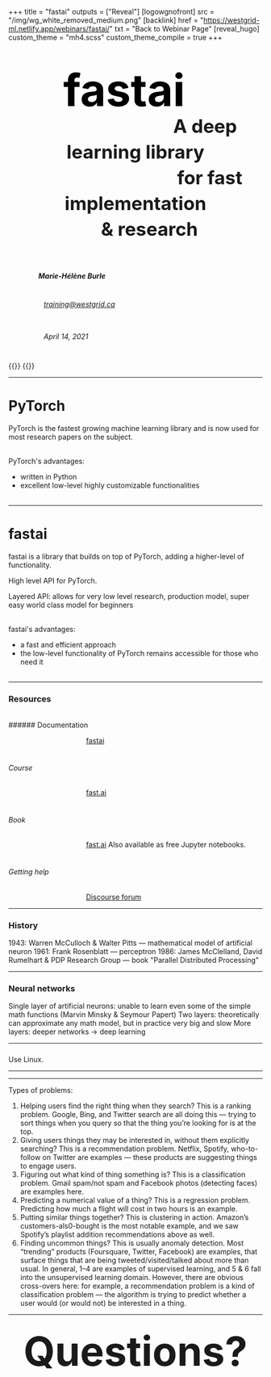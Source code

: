 +++
title = "fastai"
outputs = ["Reveal"]
[logowgnofront]
src = "/img/wg_white_removed_medium.png"
[backlink]
href = "https://westgrid-ml.netlify.app/webinars/fastai/"
txt = "Back to Webinar Page"
[reveal_hugo]
custom_theme = "mh4.scss"
custom_theme_compile = true
+++

#### <div style="line-height: 3.2rem; font-size: 5.5rem"><br><font color="black">&emsp;&nbsp;fastai</font></div>
#### <center><div style="line-height: 3.2rem; font-size: 2.3rem">&emsp;&emsp;&emsp;&emsp;&emsp;&emsp;&emsp;&ensp;A deep learning library<br>&emsp;&emsp;&emsp;&emsp;&emsp;&emsp;&ensp;&ensp;&emsp;for fast implementation <br> &ensp;&emsp;& research</div></center>
##### <div style="line-height: 2rem"><br>&nbsp;&emsp;&emsp;&emsp;&emsp;Marie-Hélène Burle</div>
###### <div style="line-height: 2rem">&emsp;&emsp;&emsp;&emsp;&emsp;[training@westgrid.ca](mailto:training@westgrid.ca)</div>
###### <div style="line-height: 2rem">&emsp;&emsp;&emsp;&emsp;&emsp;April 14, 2021</div>
{{<imgright src="/img/wg_white_removed_medium.png" title="" width="60%" line-height="rem">}}
{{</imgright>}}

---

# PyTorch

PyTorch is the fastest growing machine learning library and is now used for most research papers on the subject.

<br>
PyTorch's advantages:

- written in Python
- excellent low-level highly customizable functionalities
<br><br>

---

# fastai

fastai is a library that builds on top of PyTorch, adding a higher-level of functionality.

High level API for PyTorch.

Layered API: allows for very low level research, production model, super easy world class model for beginners

<br>
fastai's advantages:

- a fast and efficient approach
- the low-level functionality of PyTorch remains accessible for those who need it
<br><br>

---

### Resources
<br>
###### Documentation

&emsp;&emsp;&emsp;&emsp;&emsp;&emsp;&emsp;&emsp;&emsp;&emsp;&emsp;[fastai](https://docs.fast.ai/)
<br><br>
###### Course

&emsp;&emsp;&emsp;&emsp;&emsp;&emsp;&emsp;&emsp;&emsp;&emsp;&emsp;[fast.ai](https://course.fast.ai/)
<br><br>
###### Book

&emsp;&emsp;&emsp;&emsp;&emsp;&emsp;&emsp;&emsp;&emsp;&emsp;&emsp;[fast.ai](https://course.fast.ai/)
Also available as free Jupyter notebooks.
<br><br>
###### Getting help

&emsp;&emsp;&emsp;&emsp;&emsp;&emsp;&emsp;&emsp;&emsp;&emsp;&emsp;[Discourse forum](https://forums.fast.ai/)

---

### History

1943: Warren McCulloch & Walter Pitts — mathematical model of artificial neuron
1961: Frank Rosenblatt — perceptron
1986: James McClelland, David Rumelhart & PDP Research Group — book "Parallel Distributed Processing"

---

### Neural networks

Single layer of artificial neurons: unable to learn even some of the simple math functions (Marvin Minsky & Seymour Papert)
Two layers: theoretically can approximate any math model, but in practice very big and slow
More layers: deeper networks → deep learning

---

### 

Use Linux.


---



---

Types of problems:
1. Helping users find the right thing when they search? This is a ranking problem. Google, Bing, and Twitter search are all doing this — trying to sort things when you query so that the thing you’re looking for is at the top.
2. Giving users things they may be interested in, without them explicitly searching? This is a recommendation problem. Netflix, Spotify, who-to-follow on Twitter are examples — these products are suggesting things to engage users.
3. Figuring out what kind of thing something is? This is a classification problem. Gmail spam/not spam and Facebook photos (detecting faces) are examples here.
4. Predicting a numerical value of a thing? This is a regression problem. Predicting how much a flight will cost in two hours is an example.
5. Putting similar things together? This is clustering in action. Amazon’s customers-als0-bought is the most notable example, and we saw Spotify’s playlist addition recommendations above as well.
6. Finding uncommon things? This is usually anomaly detection. Most “trending” products (Foursquare, Twitter, Facebook) are examples, that surface things that are being tweeted/visited/talked about more than usual.
In general, 1–4 are examples of supervised learning, and 5 & 6 fall into the unsupervised learning domain. However, there are obvious cross-overs here: for example, a recommendation problem is a kind of classification problem — the algorithm is trying to predict whether a user would (or would not) be interested in a thing.

---

### <center><span style="font-size: 5.0rem">Questions?</span></center>
